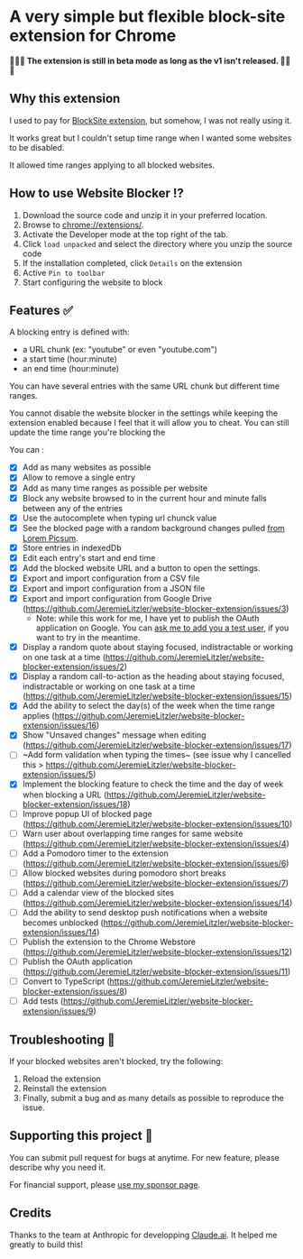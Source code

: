 # A very simple but flexible block-site extension for Chrome

**🚨🚨🚨 The extension is still in beta mode as long as the v1 isn't released. 🚨🚨🚨**

## Why this extension

I used to pay for [BlockSite extension](https://blocksite.co/), but somehow, I was not really using it.

It works great but I couldn't setup time range when I wanted some websites to be disabled.

It allowed time ranges applying to all blocked websites.

## How to use Website Blocker ⁉️

1. Download the source code and unzip it in your preferred location.
2. Browse to [chrome://extensions/](chrome://extensions/).
3. Activate the Developer mode at the top right of the tab.
4. Click `load unpacked` and select the directory where you unzip the source code
5. If the installation completed, click `Details` on the extension
6. Active `Pin to toolbar`
7. Start configuring the website to block

## Features ✅

A blocking entry is defined with:

- a URL chunk (ex: "youtube" or even "youtube.com")
- a start time (hour:minute)
- an end time (hour:minute)

You can have several entries with the same URL chunk but different time ranges.

You cannot disable the website blocker in the settings while keeping the extension enabled because I feel that it will allow you to cheat. You can still update the time range you're blocking the

You can :

- [x] Add as many websites as possible
- [x] Allow to remove a single entry
- [x] Add as many time ranges as possible per website
- [x] Block any website browsed to in the current hour and minute falls between any of the entries
- [x] Use the autocomplete when typing url chunck value
- [x] See the blocked page with a random background changes pulled [from Lorem Picsum](https://picsum.photos/).
- [x] Store entries in indexedDb
- [x] Edit each entry's start and end time
- [x] Add the blocked website URL and a button to open the settings.
- [x] Export and import configuration from a CSV file
- [x] Export and import configuration from a JSON file
- [x] Export and import configuration from Google Drive (https://github.com/JeremieLitzler/website-blocker-extension/issues/3)
  - Note: while this work for me, I have yet to publish the OAuth application on Google. You can [ask me to add you a test user](https://iamjeremie.me/page/contact-me/?utm_source=GitHub&utm_medium=social), if you want to try in the meantime.
- [x] Display a random quote about staying focused, indistractable or working on one task at a time (https://github.com/JeremieLitzler/website-blocker-extension/issues/2)
- [x] Display a random call-to-action as the heading about staying focused, indistractable or working on one task at a time (https://github.com/JeremieLitzler/website-blocker-extension/issues/15)
- [x] Add the ability to select the day(s) of the week when the time range applies (https://github.com/JeremieLitzler/website-blocker-extension/issues/16)
- [x] Show "Unsaved changes" message when editing (https://github.com/JeremieLitzler/website-blocker-extension/issues/17)
- [ ] ~Add form validation when typing the times~ (see issue why I cancelled this > https://github.com/JeremieLitzler/website-blocker-extension/issues/5)
- [x] Implement the blocking feature to check the time and the day of week when blocking a URL (https://github.com/JeremieLitzler/website-blocker-extension/issues/18)
- [ ] Improve popup UI of blocked page (https://github.com/JeremieLitzler/website-blocker-extension/issues/10)
- [ ] Warn user about overlapping time ranges for same website (https://github.com/JeremieLitzler/website-blocker-extension/issues/4)
- [ ] Add a Pomodoro timer to the extension (https://github.com/JeremieLitzler/website-blocker-extension/issues/6)
- [ ] Allow blocked websites during pomodoro short breaks (https://github.com/JeremieLitzler/website-blocker-extension/issues/7)
- [ ] Add a calendar view of the blocked sites (https://github.com/JeremieLitzler/website-blocker-extension/issues/14)
- [ ] Add the ability to send desktop push notifications when a website becomes unblocked (https://github.com/JeremieLitzler/website-blocker-extension/issues/14)
- [ ] Publish the extension to the Chrome Webstore (https://github.com/JeremieLitzler/website-blocker-extension/issues/12)
- [ ] Publish the OAuth application (https://github.com/JeremieLitzler/website-blocker-extension/issues/11)
- [ ] Convert to TypeScript (https://github.com/JeremieLitzler/website-blocker-extension/issues/8)
- [ ] Add tests (https://github.com/JeremieLitzler/website-blocker-extension/issues/9)

## Troubleshooting 🐞

If your blocked websites aren't blocked, try the following:

1. Reload the extension
2. Reinstall the extension
3. Finally, submit a bug and as many details as possible to reproduce the issue.

## Supporting this project 🙋

You can submit pull request for bugs at anytime. For new feature, please describe why you need it.

For financial support, please [use my sponsor page](https://iamjeremie.me/page/sponsor-me/?utm_source=GitHub&utm_medium=social).

## Credits

Thanks to the team at Anthropic for developping [Claude.ai](https://claude.ai?utm_source=Thank%2Dyou%2DAnthropic%2DTeam&utm_medium=social). It helped me greatly to build this!
